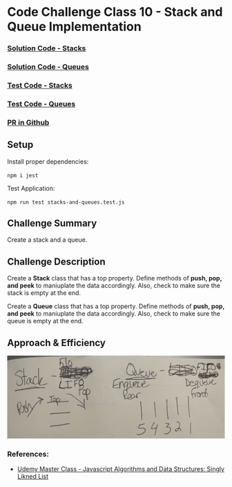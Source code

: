 # Code Challenge Class 10 - Stack and Queue Implementation

### [Solution Code - Stacks](challenges401/stacksAndQueues/stacks.js)

### [Solution Code - Queues](challenges401/stacksAndQueues/queues.js)

### [Test Code - Stacks](challenges401/stacksAndQueues/__tests__/stacks.test.js)

### [Test Code - Queues](challenges401/stacksAndQueues/__tests__/queues.tests.js)

### [PR in Github](https://github.com/nickibaldwin/data-structures-and-algorithms/pull/24)

## Setup

Install proper dependencies:

  `npm i jest`

Test Application:

  `npm run test stacks-and-queues.test.js`


## Challenge Summary

Create a stack and a queue.

## Challenge Description

Create a **Stack** class that has a top property. Define methods of **push, pop, and peek** to maniuplate the data accordingly. Also, check to make sure the stack is empty at the end.

Create a **Queue** class that has a top property. Define methods of **push, pop, and peek** to maniuplate the data accordingly. Also, check to make sure the queue is empty at the end.
  
## Approach & Efficiency

![](./img/2021-05-02-21-16-14.png)

### References:

- [Udemy Master Class - Javascript Algorithms and Data Structures: Singly Likned List](https://www.udemy.com/course/js-algorithms-and-data-structures-masterclass/learn/lecture/8344200#overview)
